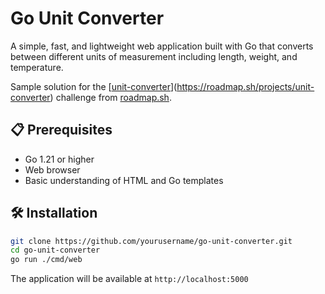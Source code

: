 # Go Unit Converter

A simple, fast, and lightweight web application built with Go that converts between different units of measurement including length, weight, and temperature.

Sample solution for the [[unit-converter](https://roadmap.sh/projects//unit-converter)](https://roadmap.sh/projects/unit-converter) challenge from [roadmap.sh](https://roadmap.sh/).



## 📋 Prerequisites

- Go 1.21 or higher
- Web browser
- Basic understanding of HTML and Go templates

## 🛠️ Installation

```bash
git clone https://github.com/yourusername/go-unit-converter.git
cd go-unit-converter
go run ./cmd/web
```


The application will be available at `http://localhost:5000`

